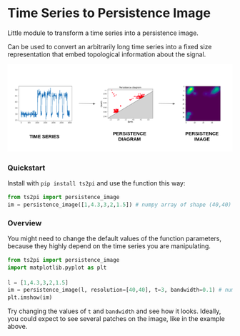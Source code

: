 # Time Series to Persistence Image
Little module to transform a time series into a persistence image.

Can be used to convert an arbitrarily long time series into a fixed size representation that embed topological information about the signal.

![Illustration](https://raw.githubusercontent.com/clementpiat/time-series-persistence-image/main/pipeline.png "ts2pi")

### Quickstart

Install with `pip install ts2pi` and use the function this way:
```python
from ts2pi import persistence_image
im = persistence_image([1,4.3,3,2,1.5]) # numpy array of shape (40,40)
```

### Overview

You might need to change the default values of the function parameters, because they highly depend on the time series you are manipulating.

```python
from ts2pi import persistence_image
import matplotlib.pyplot as plt

l = [1,4.3,3,2,1.5]
im = persistence_image(l, resolution=[40,40], t=3, bandwidth=0.1) # numpy array of shape <resolution>
plt.imshow(im)
```

Try changing the values of `t` and `bandwidth` and see how it looks. Ideally, you could expect to see several patches on the image, like in the example above.
